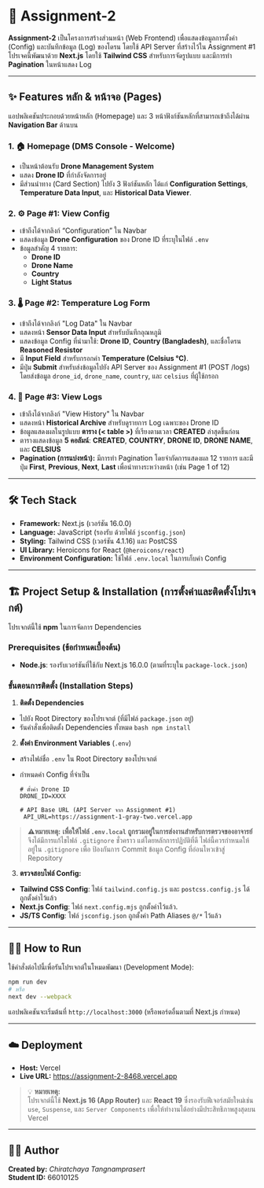 # 🚀 Assignment-2

**Assignment-2** เป็นโครงการสร้างส่วนหน้า (Web Frontend) เพื่อแสดงข้อมูลการตั้งค่า (Config) และบันทึกข้อมูล (Log) ของโดรน โดยใช้ API Server ที่สร้างไว้ใน Assignment #1 โปรเจคนี้พัฒนาด้วย **Next.js** โดยใช้ **Tailwind CSS** สำหรับการจัดรูปแบบ และมีการทำ **Pagination** ในหน้าแสดง Log

---

## ✨ Features หลัก & หน้าจอ (Pages)

แอปพลิเคชันประกอบด้วยหน้าหลัก (Homepage) และ 3 หน้าฟังก์ชันหลักที่สามารถเข้าถึงได้ผ่าน **Navigation Bar** ด้านบน

### 1. 🏠 Homepage (DMS Console - Welcome)
* เป็นหน้าต้อนรับ **Drone Management System**
* แสดง **Drone ID** ที่กำลังจัดการอยู่
* มีส่วนนำทาง (Card Section) ไปยัง 3 ฟังก์ชันหลัก ได้แก่ **Configuration Settings**, **Temperature Data Input**, และ **Historical Data Viewer**.

### 2. ⚙️ Page #1: View Config
- เข้าถึงได้จากลิงก์ “Configuration” ใน Navbar  
- แสดงข้อมูล **Drone Configuration** ของ Drone ID ที่ระบุในไฟล์ `.env`  
- ข้อมูลสำคัญ 4 รายการ:
  - **Drone ID**
  - **Drone Name**
  - **Country**
  - **Light Status**

### 3. 🌡️ Page #2: Temperature Log Form
* เข้าถึงได้จากลิงก์ "Log Data" ใน Navbar
* แสดงหน้า **Sensor Data Input** สำหรับบันทึกอุณหภูมิ
* แสดงข้อมูล Config ที่นำมาใช้: **Drone ID**, **Country (Bangladesh)**, และชื่อโดรน **Reasoned Resistor**
* มี **Input Field** สำหรับกรอกค่า **Temperature (Celsius °C)**.
* มีปุ่ม **Submit** สำหรับส่งข้อมูลไปยัง API Server ของ Assignment #1 (POST /logs) โดยส่งข้อมูล `drone_id`, `drone_name`, `country`, และ `celsius` ที่ผู้ใช้กรอก

### 4. 📝 Page #3: View Logs
* เข้าถึงได้จากลิงก์ "View History" ใน Navbar
* แสดงหน้า **Historical Archive** สำหรับดูรายการ Log เฉพาะของ Drone ID 
* ข้อมูลแสดงผลในรูปแบบ **ตาราง (< table >)** ที่เรียงตามเวลา **CREATED** ล่าสุดขึ้นก่อน
* ตารางแสดงข้อมูล **5 คอลัมน์**: **CREATED**, **COUNTRY**, **DRONE ID**, **DRONE NAME**, และ **CELSIUS**
* **Pagination (การแบ่งหน้า):** มีการทำ Pagination โดยจำกัดการแสดงผล 12 รายการ และมีปุ่ม **First**, **Previous**, **Next**, **Last** เพื่อนำทางระหว่างหน้า (เช่น Page 1 of 12)

---

## 🛠️ Tech Stack

* **Framework:** Next.js (เวอร์ชัน 16.0.0)
* **Language:** JavaScript (รองรับ ด้วยไฟล์ `jsconfig.json`)
* **Styling:** Tailwind CSS (เวอร์ชัน 4.1.16) และ PostCSS
* **UI Library:** Heroicons for React (`@heroicons/react`)
* **Environment Configuration:** ใช้ไฟล์ `.env.local` ในการเก็บค่า Config

---

## 🏗️ Project Setup & Installation (การตั้งค่าและติดตั้งโปรเจกต์)

โปรเจกต์นี้ใช้ **npm** ในการจัดการ Dependencies

### Prerequisites (ข้อกำหนดเบื้องต้น)

- **Node.js**: รองรับเวอร์ชันที่ใช้กับ Next.js 16.0.0 (ตามที่ระบุใน `package-lock.json`)

### ขั้นตอนการติดตั้ง (Installation Steps)

1.  **ติดตั้ง Dependencies**
- ไปยัง Root Directory ของโปรเจกต์ (ที่มีไฟล์ `package.json` อยู่)
- รันคำสั่งเพื่อติดตั้ง Dependencies ทั้งหมด
        ```bash
        npm install
        ```
2.  **ตั้งค่า Environment Variables** (`.env`)
 - สร้างไฟล์ชื่อ `.env` ใน Root Directory ของโปรเจกต์
 - กำหนดค่า Config ที่จำเป็น
      
   ```
   # ตั้งค่า Drone ID 
   DRONE_ID=XXXX 

   # API Base URL (API Server จาก Assignment #1)
    API_URL=https://assignment-1-gray-two.vercel.app
   ```
> **⚠️หมายเหตุ:**
> **เพื่อให้ไฟล์ `.env.local` ถูกรวมอยู่ในการส่งงานสำหรับการตรวจของอาจารย์** จึงได้มีการแก้ไขไฟล์ `.gitignore` ชั่วคราว แต่โดยหลักการปฏิบัติที่ดี ไฟล์นี้ควรกำหนดให้อยู่ใน `.gitignore` เพื่อ ป้องกันการ Commit ข้อมูล Config ที่อ่อนไหวเข้าสู่ Repository

3.  **ตรวจสอบไฟล์ Config:**
- **Tailwind CSS Config**: ไฟล์ `tailwind.config.js` และ `postcss.config.js` ได้ถูกตั้งค่าไว้แล้ว
- **Next.js Config**: ไฟล์ `next.config.mjs` ถูกตั้งค่าไว้แล้ว.
- **JS/TS Config**: ไฟล์ `jsconfig.json` ถูกตั้งค่า Path Aliases `@/*` ไว้แล้ว

---

## 🏃‍♂️ How to Run

ใช้คำสั่งต่อไปนี้เพื่อรันโปรเจกต์ในโหมดพัฒนา (Development Mode):

   ```bash
   npm run dev
   # หรือ
   next dev --webpack
   ```

แอปพลิเคชันจะเริ่มต้นที่ `http://localhost:3000` (หรือพอร์ตอื่นตามที่ Next.js กำหนด)

---

## ☁️ Deployment

- **Host:** Vercel  
- **Live URL:** https://assignment-2-8468.vercel.app
> 💡 **หมายเหตุ:**  
> โปรเจกต์นี้ใช้ **Next.js 16 (App Router)** และ **React 19** ซึ่งรองรับฟีเจอร์สมัยใหม่เช่น `use`, `Suspense`, และ `Server Components` เพื่อให้ทำงานได้อย่างมีประสิทธิภาพสูงสุดบน Vercel
---

## 👩‍💻 Author

**Created by:** *Chiratchaya Tangnamprasert*  
**Student ID:** 66010125

